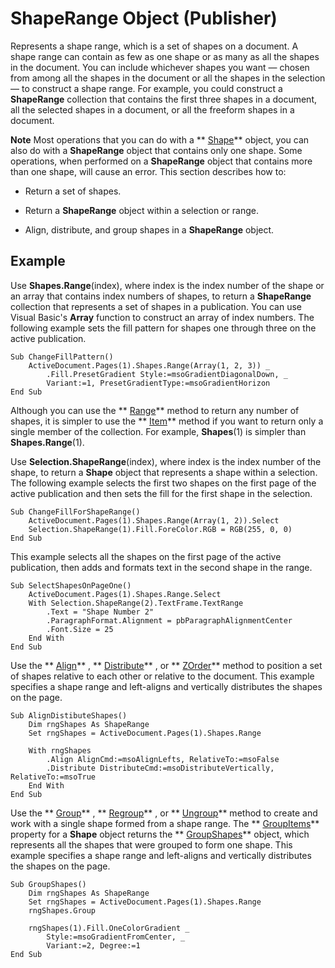
# ShapeRange Object (Publisher)

Represents a shape range, which is a set of shapes on a document. A shape range can contain as few as one shape or as many as all the shapes in the document. You can include whichever shapes you want — chosen from among all the shapes in the document or all the shapes in the selection — to construct a shape range. For example, you could construct a  **ShapeRange** collection that contains the first three shapes in a document, all the selected shapes in a document, or all the freeform shapes in a document.


 **Note**  Most operations that you can do with a  ** [Shape](666cb7f0-62a8-f419-9838-007ef29506ee.md)** object, you can also do with a **ShapeRange** object that contains only one shape. Some operations, when performed on a **ShapeRange** object that contains more than one shape, will cause an error. This section describes how to:


- Return a set of shapes.
    
- Return a  **ShapeRange** object within a selection or range.
    
- Align, distribute, and group shapes in a  **ShapeRange** object.
    

## Example

Use  **Shapes.Range**(index), where index is the index number of the shape or an array that contains index numbers of shapes, to return a  **ShapeRange** collection that represents a set of shapes in a publication. You can use Visual Basic's **Array** function to construct an array of index numbers. The following example sets the fill pattern for shapes one through three on the active publication.


```
Sub ChangeFillPattern() 
    ActiveDocument.Pages(1).Shapes.Range(Array(1, 2, 3)) _ 
        .Fill.PresetGradient Style:=msoGradientDiagonalDown, _ 
        Variant:=1, PresetGradientType:=msoGradientHorizon 
End Sub
```

Although you can use the  ** [Range](f9ef5314-21f1-378f-1552-fcd4e46f841d.md)** method to return any number of shapes, it is simpler to use the ** [Item](f316bbac-b0be-0281-585b-c32dcb709b66.md)** method if you want to return only a single member of the collection. For example, **Shapes**(1) is simpler than  **Shapes.Range**(1).

Use  **Selection.ShapeRange**(index), where index is the index number of the shape, to return a  **Shape** object that represents a shape within a selection. The following example selects the first two shapes on the first page of the active publication and then sets the fill for the first shape in the selection.




```
Sub ChangeFillForShapeRange() 
    ActiveDocument.Pages(1).Shapes.Range(Array(1, 2)).Select 
    Selection.ShapeRange(1).Fill.ForeColor.RGB = RGB(255, 0, 0) 
End Sub
```

This example selects all the shapes on the first page of the active publication, then adds and formats text in the second shape in the range.




```
Sub SelectShapesOnPageOne() 
    ActiveDocument.Pages(1).Shapes.Range.Select 
    With Selection.ShapeRange(2).TextFrame.TextRange 
        .Text = "Shape Number 2" 
        .ParagraphFormat.Alignment = pbParagraphAlignmentCenter 
        .Font.Size = 25 
    End With 
End Sub
```

Use the  ** [Align](ef522d47-3fc7-cfca-5b9a-44ff020f8b31.md)** , ** [Distribute](a145fb46-d7b6-bc3c-b7fd-cdb892fda179.md)** , or ** [ZOrder](2043f78c-ab83-e719-c3b5-5d75edcf1593.md)** method to position a set of shapes relative to each other or relative to the document. This example specifies a shape range and left-aligns and vertically distributes the shapes on the page.




```
Sub AlignDistibuteShapes() 
    Dim rngShapes As ShapeRange 
    Set rngShapes = ActiveDocument.Pages(1).Shapes.Range 
 
    With rngShapes 
        .Align AlignCmd:=msoAlignLefts, RelativeTo:=msoFalse 
        .Distribute DistributeCmd:=msoDistributeVertically, RelativeTo:=msoTrue 
    End With 
End Sub
```

Use the  ** [Group](ca3e011f-72ea-904e-da3f-cac7fe24341d.md)** , ** [Regroup](29342a78-9425-2356-963c-36a62a7f3091.md)** , or ** [Ungroup](253a366c-7317-14e7-2668-191eccec6cb8.md)** method to create and work with a single shape formed from a shape range. The ** [GroupItems](d37c75cd-a651-51d1-42c7-59879ccbbf1d.md)** property for a **Shape** object returns the ** [GroupShapes](dd723f99-25a9-81cc-1d16-eb7dcd651c5e.md)** object, which represents all the shapes that were grouped to form one shape. This example specifies a shape range and left-aligns and vertically distributes the shapes on the page.




```
Sub GroupShapes() 
    Dim rngShapes As ShapeRange 
    Set rngShapes = ActiveDocument.Pages(1).Shapes.Range 
    rngShapes.Group 
 
    rngShapes(1).Fill.OneColorGradient _ 
        Style:=msoGradientFromCenter, _ 
        Variant:=2, Degree:=1 
End Sub
```

